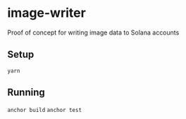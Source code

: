 # image-writer
Proof of concept for writing image data to Solana accounts

## Setup
`yarn`

## Running
`anchor build`
`anchor test`
